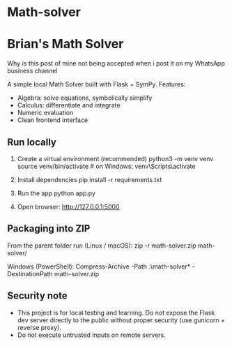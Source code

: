 # Math-solver
Brian's Math Solver
===================

Why is this post of mine not being accepted when i post it on my WhatsApp business channel

A simple local Math Solver built with Flask + SymPy.
Features:
- Algebra: solve equations, symbolically simplify
- Calculus: differentiate and integrate
- Numeric evaluation
- Clean frontend interface

Run locally
-----------

1. Create a virtual environment (recommended)
   python3 -m venv venv
   source venv/bin/activate   # on Windows: venv\Scripts\activate

2. Install dependencies
   pip install -r requirements.txt

3. Run the app
   python app.py

4. Open browser:
   http://127.0.0.1:5000

Packaging into ZIP
------------------
From the parent folder run (Linux / macOS):
   zip -r math-solver.zip math-solver/

Windows (PowerShell):
   Compress-Archive -Path .\math-solver\* -DestinationPath math-solver.zip

Security note
-------------
- This project is for local testing and learning. Do not expose the Flask dev server directly to the public without proper security (use gunicorn + reverse proxy).
- Do not execute untrusted inputs on remote servers.
